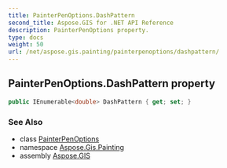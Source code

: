 ```yaml
---
title: PainterPenOptions.DashPattern
second_title: Aspose.GIS for .NET API Reference
description: PainterPenOptions property. 
type: docs
weight: 50
url: /net/aspose.gis.painting/painterpenoptions/dashpattern/
---
```

## PainterPenOptions.DashPattern property

```csharp
public IEnumerable<double> DashPattern { get; set; }
```

### See Also

* class [PainterPenOptions](../)
* namespace [Aspose.Gis.Painting](../../painterpenoptions/)
* assembly [Aspose.GIS](../../../)


